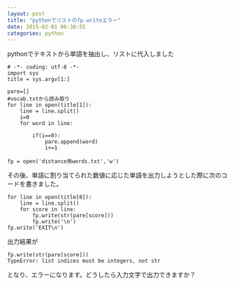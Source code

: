 ```yaml
---
layout: post
title: "pythonでリストのfp.writeエラー"
date: 2015-02-01 06:38:55
categories: python
---
```

<p>pythonでテキストから単語を抽出し、リストに代入しました</p>

<pre><code># -*- coding: utf-8 -*-
import sys 
title = sys.argv[1:]

pare=[]
#vocab.txtから読み取り
for line in open(title[1]):
    line = line.split()
    i=0
    for word in line:

        if(i==0):
            pare.append(word)
            i+=1

fp = open('distance用words.txt','w')
</code></pre>

<p>その後、単語に割り当てられた数値に応じた単語を出力しようとした際に次のコードを書きました。</p>

<pre><code>for line in open(title[0]):
    line = line.split()
    for score in line:
        fp.write(str(pare[score]))
        fp.write('\n')
fp.write('EXIT\n')
</code></pre>

<p>出力結果が</p>

<pre><code>fp.write(str(pare[score]))
TypeError: list indices must be integers, not str
</code></pre>

<p>となり、エラーになります。どうしたら入力文字で出力できますか？</p>
